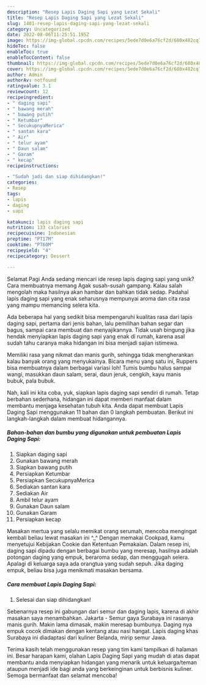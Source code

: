 ```yaml
---
description: "Resep Lapis Daging Sapi yang Lezat Sekali"
title: "Resep Lapis Daging Sapi yang Lezat Sekali"
slug: 1401-resep-lapis-daging-sapi-yang-lezat-sekali
category: Uncategorized
date: 2022-08-06T11:25:51.195Z
image: https://img-global.cpcdn.com/recipes/5ede7d0e6a76cf2d/680x482cq70/lapis-daging-sapi-foto-resep-utama.jpg
hideToc: false
enableToc: true
enableTocContent: false
thumbnail: https://img-global.cpcdn.com/recipes/5ede7d0e6a76cf2d/680x482cq70/lapis-daging-sapi-foto-resep-utama.jpg
cover: https://img-global.cpcdn.com/recipes/5ede7d0e6a76cf2d/680x482cq70/lapis-daging-sapi-foto-resep-utama.jpg
author: Admin
authorAv: notfound
ratingvalue: 3.1
reviewcount: 12
recipeingredient:
- " daging sapi"
- " bawang merah"
- " bawang putih"
- " Ketumbar"
- " SecukupnyaMerica"
- " santan kara"
- " Air"
- " telur ayam"
- " Daun salam"
- " Garam"
- " kecap"
recipeinstructions:

- "Sudah jadi dan siap dihidangkan!"
categories:
- Resep
tags:
- lapis
- daging
- sapi

katakunci: lapis daging sapi 
nutrition: 133 calories
recipecuisine: Indonesian
preptime: "PT17M"
cooktime: "PT60M"
recipeyield: "4"
recipecategory: Dessert

---
```



Selamat Pagi Anda sedang mencari ide resep lapis daging sapi yang unik? Cara membuatnya memang Agak susah-susah gampang. Kalau salah mengolah maka hasilnya akan hambar dan bahkan tidak sedap. Padahal lapis daging sapi yang enak seharusnya mempunyai aroma dan cita rasa yang mampu memancing selera kita.


Ada beberapa hal yang sedikit bisa mempengaruhi kualitas rasa dari lapis daging sapi, pertama dari jenis bahan, lalu pemilihan bahan segar dan bagus, sampai cara membuat dan menyajikannya. Tidak usah bingung jika hendak menyiapkan lapis daging sapi yang enak di rumah, karena asal sudah tahu caranya maka hidangan ini bisa menjadi sajian istimewa.

Memiliki rasa yang nikmat dan manis gurih, sehingga tidak mengherankan kalau banyak orang yang menyukainya. Bicara menu yang satu ini, Ruppers bisa membuatnya dalam berbagai variasi loh! Tumis bumbu halus sampai wangi, masukkan daun salam, serai, daun jeruk, cengkih, kayu manis bubuk, pala bubuk.


Nah, kali ini kita coba, yuk, siapkan lapis daging sapi sendiri di rumah. Tetap berbahan sederhana, hidangan ini dapat memberi manfaat dalam membantu menjaga kesehatan tubuh kita. Anda dapat membuat Lapis Daging Sapi menggunakan 11 bahan dan 0 langkah pembuatan. Berikut ini langkah-langkah dalam membuat hidangannya.

<!--inarticleads1-->

##### Bahan-bahan dan bumbu yang digunakan untuk pembuatan Lapis Daging Sapi:

1. Siapkan  daging sapi
1. Gunakan  bawang merah
1. Siapkan  bawang putih
1. Persiapkan  Ketumbar
1. Persiapkan  SecukupnyaMerica
1. Sediakan  santan kara
1. Sediakan  Air
1. Ambil  telur ayam
1. Gunakan  Daun salam
1. Gunakan  Garam
1. Persiapkan  kecap


Masakan mertua yang selalu memikat orang serumah, mencoba mengingat kembali beliau lewat masakan ini ^_^ Dengan memakai Cookpad, kamu menyetujui Kebijakan Cookie dan Ketentuan Pemakaian. Dalam resep ini, daging sapi dipadu dengan berbagai bumbu yang meresap, hasilnya adalah potongan daging yang empuk, beraroma sedap, dan menggugah selera. Apalagi di keluarga saya ada orangtua yang sudah sepuh. Jika daging empuk, beliau bisa juga menikmati masakan bersama. 

<!--inarticleads2-->

##### Cara membuat Lapis Daging Sapi:


1. Selesai dan siap dihidangkan!

Sebenarnya resep ini gabungan dari semur dan daging lapis, karena di akhir masakan saya menambahkan. Jakarta - Semur gaya Surabaya ini rasanya manis gurih. Makin lama dimasak, makin meresap bumbunya. Daging nya empuk cocok dimakan dengan kentang atau nasi hangat. Lapis daging khas Surabaya ini diadaptasi dari kuliner Belanda, mirip semur Jawa. 

Terima kasih telah menggunakan resep yang tim kami tampilkan di halaman ini. Besar harapan kami, olahan Lapis Daging Sapi yang mudah di atas dapat membantu anda menyiapkan hidangan yang menarik untuk keluarga/teman ataupun menjadi ide bagi anda yang berkeinginan untuk berbisnis kuliner. Semoga bermanfaat dan selamat mencoba!
